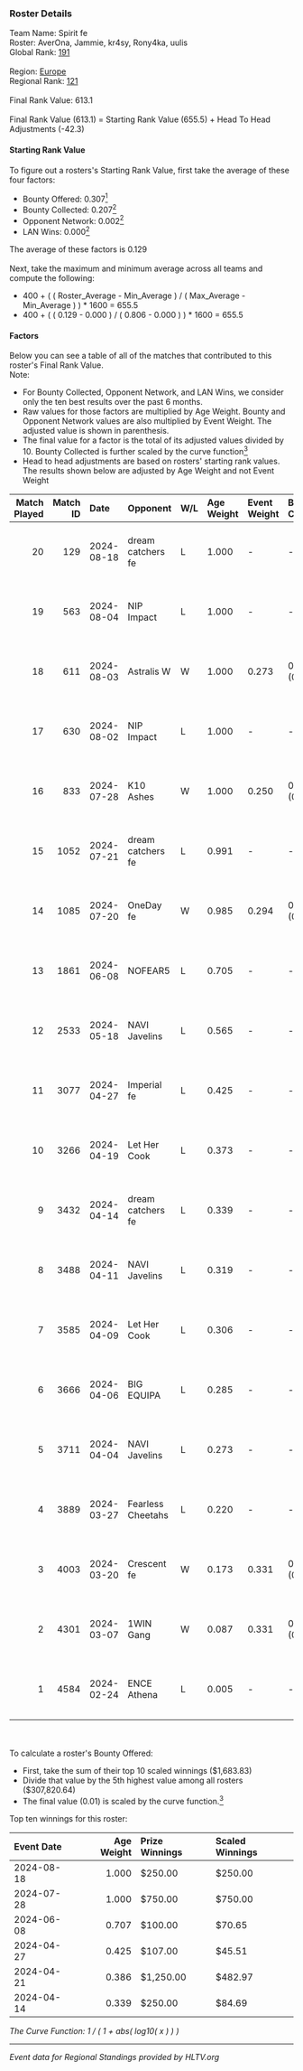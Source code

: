 ### Roster Details<br />
Team Name: Spirit fe<br />
Roster: AverOna, Jammie, kr4sy, Rony4ka, uulis<br />
Global Rank: [191](../../standings_global_2024_08_21.md)<br />
<br />
Region: [Europe]( ../../standings_europe_2024_08_21.md)<br />
Regional Rank: [121]( ../../standings_europe_2024_08_21.md)<br />
<br />
Final Rank Value:  613.1<br />
<br />
Final Rank Value (613.1) = Starting Rank Value (655.5) + Head To Head Adjustments (-42.3)<br />

#### Starting Rank Value<br />
To figure out a rosters's Starting Rank Value, first take the average of these four factors:<br />
- Bounty Offered: 0.307[<sup>1</sup>](#table2)
- Bounty Collected: 0.207[<sup>2</sup>](#table1)
- Opponent Network: 0.002[<sup>2</sup>](#table1)
- LAN Wins: 0.000[<sup>2</sup>](#table1)

The average of these factors is 0.129<br />
<br />
Next, take the maximum and minimum average across all teams and compute the following:<br />
- 400 + ( ( Roster_Average - Min_Average ) / ( Max_Average - Min_Average ) ) * 1600 = 655.5
- 400 + ( ( 0.129 - 0.000 ) / ( 0.806 - 0.000 ) ) * 1600 = 655.5


#### Factors<br />
Below you can see a table of all of the matches that contributed to this roster's Final Rank Value.<br />
Note:<br />

- For Bounty Collected, Opponent Network, and LAN Wins, we consider only the ten best results over the past 6 months.
- Raw values for those factors are multiplied by Age Weight. Bounty and Opponent Network values are also multiplied by Event Weight. The adjusted value is shown in parenthesis.
- The final value for a factor is the total of its adjusted values divided by 10. Bounty Collected is further scaled by the curve function[<sup>3</sup>](#curveFunction)
- Head to head adjustments are based on rosters' starting rank values. The results shown below are adjusted by Age Weight and not Event Weight
<span id="table1"></span><br />


| Match Played | Match ID | Date       | Opponent          | W/L | Age Weight | Event Weight | Bounty Collected | Opponent Network | LAN Wins  | H2H Adj. | Roster                                   |
| -: | -: | :- | :- | :- | :- | :- | :- | :- | :- | -: | :- |
|           20 |      129 | 2024-08-18 | dream catchers fe | L   | 1.000      | -            | -                | -                | -         |    -9.59 | AverOna, Jammie, kr4sy, Rony4ka, uulis   |
|           19 |      563 | 2024-08-04 | NIP Impact        | L   | 1.000      | -            | -                | -                | -         |   -12.03 | AverOna, Jammie, Rony4ka, tenweri, uulis |
|           18 |      611 | 2024-08-03 | Astralis W        | W   | 1.000      | 0.273        | 0.002 (0.001)    | 0.040 (0.011)    | 0 (0.000) |    15.98 | irbitka, Jammie, Rony4ka, tenweri, uulis |
|           17 |      630 | 2024-08-02 | NIP Impact        | L   | 1.000      | -            | -                | -                | -         |   -12.16 | AverOna, Jammie, Rony4ka, tenweri, uulis |
|           16 |      833 | 2024-07-28 | K10 Ashes         | W   | 1.000      | 0.250        | 0.001 (0.000)    | 0.000 (0.000)    | 0 (0.000) |    11.06 | AverOna, Jammie, Rony4ka, tenweri, uulis |
|           15 |     1052 | 2024-07-21 | dream catchers fe | L   | 0.991      | -            | -                | -                | -         |   -11.40 | AverOna, Jammie, Rony4ka, tenweri, uulis |
|           14 |     1085 | 2024-07-20 | OneDay fe         | W   | 0.985      | 0.294        | 0.002 (0.000)    | 0.000 (0.000)    | 0 (0.000) |    10.88 | AverOna, Jammie, Rony4ka, tenweri, uulis |
|           13 |     1861 | 2024-06-08 | NOFEAR5           | L   | 0.705      | -            | -                | -                | -         |   -10.29 | AverOna, Jammie, Rony4ka, tenweri, uulis |
|           12 |     2533 | 2024-05-18 | NAVI Javelins     | L   | 0.565      | -            | -                | -                | -         |    -5.04 | AverOna, Jammie, Rony4ka, tenweri, uulis |
|           11 |     3077 | 2024-04-27 | Imperial fe       | L   | 0.425      | -            | -                | -                | -         |    -1.70 | AverOna, Jammie, Rony4ka, tenweri, uulis |
|           10 |     3266 | 2024-04-19 | Let Her Cook      | L   | 0.373      | -            | -                | -                | -         |    -2.65 | AverOna, Jammie, Rony4ka, tenweri, uulis |
|            9 |     3432 | 2024-04-14 | dream catchers fe | L   | 0.339      | -            | -                | -                | -         |    -4.21 | AverOna, Jammie, Rony4ka, tenweri, uulis |
|            8 |     3488 | 2024-04-11 | NAVI Javelins     | L   | 0.319      | -            | -                | -                | -         |    -3.23 | AverOna, Jammie, Rony4ka, tenweri, uulis |
|            7 |     3585 | 2024-04-09 | Let Her Cook      | L   | 0.306      | -            | -                | -                | -         |    -2.14 | AverOna, Jammie, Rony4ka, tenweri, uulis |
|            6 |     3666 | 2024-04-06 | BIG EQUIPA        | L   | 0.285      | -            | -                | -                | -         |    -3.45 | AverOna, Jammie, Rony4ka, tenweri, uulis |
|            5 |     3711 | 2024-04-04 | NAVI Javelins     | L   | 0.273      | -            | -                | -                | -         |    -2.83 | AverOna, Jammie, Rony4ka, tenweri, uulis |
|            4 |     3889 | 2024-03-27 | Fearless Cheetahs | L   | 0.220      | -            | -                | -                | -         |    -3.44 | AverOna, Jammie, Rony4ka, tenweri, uulis |
|            3 |     4003 | 2024-03-20 | Crescent fe       | W   | 0.173      | 0.331        | 0.004 (0.000)    | 0.067 (0.004)    | 0 (0.000) |     2.69 | AverOna, Jammie, Rony4ka, tenweri, uulis |
|            2 |     4301 | 2024-03-07 | 1WIN Gang         | W   | 0.087      | 0.331        | 0.001 (0.000)    | 0.011 (0.000)    | 0 (0.000) |     1.31 | AverOna, Jammie, Rony4ka, tenweri, uulis |
|            1 |     4584 | 2024-02-24 | ENCE Athena       | L   | 0.005      | -            | -                | -                | -         |    -0.09 | AverOna, Jammie, Rony4ka, tenweri, uulis |

<br />
<span id="table2"></span><br />
To calculate a roster's Bounty Offered:<br />

- First, take the sum of their top 10 scaled winnings ($1,683.83)
- Divide that value by the 5th highest value among all rosters ($307,820.64)
- The final value (0.01) is scaled by the curve function.[<sup>3</sup>](#curveFunction)

Top ten winnings for this roster:<br />

| Event Date | Age Weight | Prize Winnings | Scaled Winnings |
| :- | -: | :- | :- |
| 2024-08-18 |      1.000 | $250.00        | $250.00         |
| 2024-07-28 |      1.000 | $750.00        | $750.00         |
| 2024-06-08 |      0.707 | $100.00        | $70.65          |
| 2024-04-27 |      0.425 | $107.00        | $45.51          |
| 2024-04-21 |      0.386 | $1,250.00      | $482.97         |
| 2024-04-14 |      0.339 | $250.00        | $84.69          |


<span id="curveFunction"></span>_The Curve Function: 1 / ( 1 + abs( log10( x ) ) )_<br />

---
_Event data for Regional Standings provided by HLTV.org_<br />
